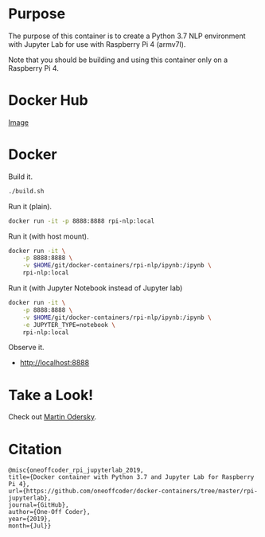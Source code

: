 # Purpose

The purpose of this container is to create a Python 3.7 NLP environment with Jupyter Lab for use with Raspberry Pi 4 (armv7l).

Note that you should be building and using this container only on a Raspberry Pi 4.

# Docker Hub

[Image](https://hub.docker.com/r/oneoffcoder/rpi-nlp)

# Docker

Build it.

```bash
./build.sh
```

Run it (plain).

```bash
docker run -it -p 8888:8888 rpi-nlp:local
```

Run it (with host mount).

```bash
docker run -it \
    -p 8888:8888 \
    -v $HOME/git/docker-containers/rpi-nlp/ipynb:/ipynb \
    rpi-nlp:local
```

Run it (with Jupyter Notebook instead of Jupyter lab)

```bash
docker run -it \
    -p 8888:8888 \
    -v $HOME/git/docker-containers/rpi-nlp/ipynb:/ipynb \
    -e JUPYTER_TYPE=notebook \
    rpi-nlp:local
```

Observe it.

* [http://localhost:8888](http://localhost:8888)

# Take a Look!

Check out [Martin Odersky](https://en.wikipedia.org/wiki/Martin_Odersky).

# Citation

```
@misc{oneoffcoder_rpi_jupyterlab_2019, 
title={Docker container with Python 3.7 and Jupyter Lab for Raspberry Pi 4}, 
url={https://github.com/oneoffcoder/docker-containers/tree/master/rpi-jupyterlab}, 
journal={GitHub},
author={One-Off Coder}, 
year={2019}, 
month={Jul}}
```
